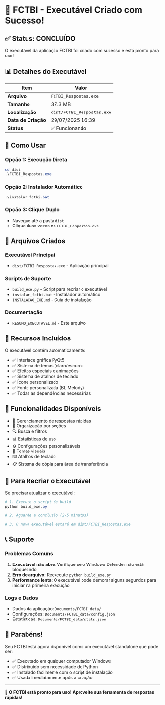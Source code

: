 # 🎉 FCTBI - Executável Criado com Sucesso!

## ✅ Status: CONCLUÍDO

O executável da aplicação FCTBI foi criado com sucesso e está pronto para uso!

## 📊 Detalhes do Executável

| Item | Valor |
|------|-------|
| **Arquivo** | `FCTBI_Respostas.exe` |
| **Tamanho** | 37.3 MB |
| **Localização** | `dist/FCTBI_Respostas.exe` |
| **Data de Criação** | 29/07/2025 16:39 |
| **Status** | ✅ Funcionando |

## 🚀 Como Usar

### Opção 1: Execução Direta
```powershell
cd dist
.\FCTBI_Respostas.exe
```

### Opção 2: Instalador Automático
```powershell
.\instalar_fctbi.bat
```

### Opção 3: Clique Duplo
- Navegue até a pasta `dist`
- Clique duas vezes no `FCTBI_Respostas.exe`

## 📁 Arquivos Criados

### Executável Principal
- `dist/FCTBI_Respostas.exe` - Aplicação principal

### Scripts de Suporte
- `build_exe.py` - Script para recriar o executável
- `instalar_fctbi.bat` - Instalador automático
- `INSTALACAO_EXE.md` - Guia de instalação

### Documentação
- `RESUMO_EXECUTAVEL.md` - Este arquivo

## 🔧 Recursos Incluídos

O executável contém automaticamente:
- ✅ Interface gráfica PyQt5
- ✅ Sistema de temas (claro/escuro)
- ✅ Efeitos especiais e animações
- ✅ Sistema de atalhos de teclado
- ✅ Ícone personalizado
- ✅ Fonte personalizada (BL Melody)
- ✅ Todas as dependências necessárias

## 🎯 Funcionalidades Disponíveis

- 📝 Gerenciamento de respostas rápidas
- 📂 Organização por seções
- 🔍 Busca e filtros
- 📊 Estatísticas de uso
- ⚙️ Configurações personalizáveis
- 🎨 Temas visuais
- ⌨️ Atalhos de teclado
- 📋 Sistema de cópia para área de transferência

## 🔄 Para Recriar o Executável

Se precisar atualizar o executável:

```powershell
# 1. Execute o script de build
python build_exe.py

# 2. Aguarde a conclusão (2-5 minutos)

# 3. O novo executável estará em dist/FCTBI_Respostas.exe
```

## 📞 Suporte

### Problemas Comuns
1. **Executável não abre**: Verifique se o Windows Defender não está bloqueando
2. **Erro de arquivo**: Reexecute `python build_exe.py`
3. **Performance lenta**: O executável pode demorar alguns segundos para iniciar na primeira execução

### Logs e Dados
- Dados da aplicação: `Documents/FCTBI_data/`
- Configurações: `Documents/FCTBI_data/config.json`
- Estatísticas: `Documents/FCTBI_data/stats.json`

## 🎊 Parabéns!

Seu FCTBI está agora disponível como um executável standalone que pode ser:
- ✅ Executado em qualquer computador Windows
- ✅ Distribuído sem necessidade de Python
- ✅ Instalado facilmente com o script de instalação
- ✅ Usado imediatamente após a criação

---

**🚀 O FCTBI está pronto para uso! Aproveite sua ferramenta de respostas rápidas!** 